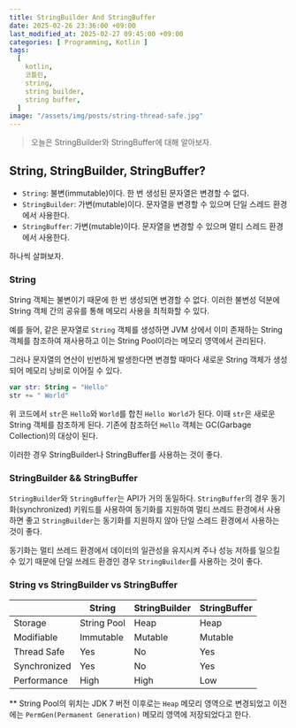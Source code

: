 ```yaml
---
title: StringBuilder And StringBuffer
date: 2025-02-26 23:36:00 +09:00
last_modified_at: 2025-02-27 09:45:00 +09:00
categories: [ Programming, Kotlin ]
tags:
  [
    kotlin,
    코틀린,
    string,
    string builder,
    string buffer,
  ]
image: "/assets/img/posts/string-thread-safe.jpg"
---
```


> 오늘은 StringBuilder와 StringBuffer에 대해 알아보자.

## String, StringBuilder, StringBuffer?

- `String`: 불변(immutable)이다. 한 번 생성된 문자열은 변경할 수 없다.
- `StringBuilder`: 가변(mutable)이다. 문자열을 변경할 수 있으며 단일 스레드 환경에서 사용한다.
- `StringBuffer`: 가변(mutable)이다. 문자열을 변경할 수 있으며 멀티 스레드 환경에서 사용한다.

하나씩 살펴보자.

### String

String 객체는 불변이기 때문에 한 번 생성되면 변경할 수 없다. 이러한 불변성 덕분에 String 객체 간의 공유를 통해
메모리 사용을 최적화할 수 있다. 

예를 들어, 같은 문자열로 `String` 객체를 생성하면 JVM 상에서 이미 존재하는 String 객체를 참조하여 재사용하고
이는 String Pool이라는 메모리 영역에서 관리된다. 

그러나 문자열의 연산이 빈번하게 발생한다면 변경할 때마다 새로운 String 객체가 생성되어 메모리 낭비로 이어질 수 있다. 

```kotlin
var str: String = "Hello"
str += " World"
```

위 코드에서 `str`은 `Hello`와 `World`를 합친 `Hello World`가 된다. 이때 `str`은 새로운 String 객체를 참조하게 된다.
기존에 참조하던 `Hello` 객체는 GC(Garbage Collection)의 대상이 된다.

이러한 경우 StringBuilder나 StringBuffer를 사용하는 것이 좋다.

### StringBuilder && StringBuffer

`StringBuilder`와 `StringBuffer`는 API가 거의 동일하다. `StringBuffer`의 경우 동기화(synchronized) 키워드를 사용하여
동기화를 지원하여 멀티 쓰레드 환경에서 사용하면 좋고 `StringBuilder`는 동기화를 지원하지 않아 단일 스레드 환경에서 사용하는 것이 좋다.

동기화는 멀티 쓰레드 환경에서 데이터의 일관성을 유지시켜 주나 성능 저하를 일으킬 수 있기 때문에 단일 쓰레드 환경인 경우 `StringBuilder`를 사용하는 것이 좋다.

### String vs StringBuilder vs StringBuffer

|              | String      | StringBuilder | StringBuffer |
|--------------|-------------|---------------|--------------|
| Storage      | String Pool | Heap          | Heap         |
| Modifiable   | Immutable   | Mutable       | Mutable      |
| Thread Safe  | Yes         | No            | Yes          |
| Synchronized | Yes         | No            | Yes          |
| Performance  | High        | High          | Low          |

** String Pool의 위치는 JDK 7 버전 이후로는 `Heap` 메모리 영역으로 변경되었고 이전에는 `PermGen(Permanent Generation)` 
메모리 영역에 저장되었다고 한다.
